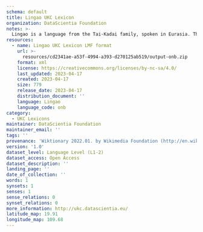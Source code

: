 ```yaml
---
schema: default
title: Lingao UKC Lexicon
organization: DataScientia Foundation
notes: >-
  Lingao is a language from the Tai-Kadai family, spoken in Eurasia. The UKC Lexicon of Lingao is represented as a lexico-semantic network. It consists of words, word senses, synsets, as well as sense-level and synset-level relationships.
resources:
  - name: Lingao UKC Lexicon LMF format
    url: >-
      resources/cd2341ae-a53f-4994-a393-d270125ab519/output-onb.zip
    format: xml
    license: https://creativecommons.org/licenses/by-nc-sa/4.0/
    last_updated: 2023-04-17
    created: 2023-04-17
    size: 779
    release_date: 2023-04-17
    distribution_document: ''
    language: Lingao
    language_code: onb
category:
  - UKC Lexicons
maintainer: DataScientia Foundation
maintainer_email: ''
tags: ''
provenance: 'Wiktionary 2022.01. by Wikimedia Foundation (http://en.wiktionary.org); Princeton WordNet 2.1 by Princeton University (https://wordnet.princeton.edu)'
version: '1.0'
dataset_level: Language Level (L1-2)
dataset_access: Open Access
dataset_description: ''
landing_page: ''
date_of_collection: ''
words: 1
synsets: 1
senses: 1
sense_relations: 0
synset_relations: 0
more_information: http://ukc.datascientia.eu/
latitude_map: 19.91
longitude_map: 109.68
---
```

